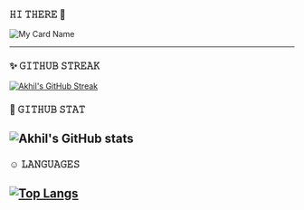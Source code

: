 ### 𝙷𝙸 𝚃𝙷𝙴𝚁𝙴 👋

![My Card Name](https://cardivo.vercel.app/api?name=ALONEPHILIC&description=𝚆𝙴𝙻𝙲𝙾𝙼𝙴%20𝚃𝙾%20𝙼𝚈%20𝙶𝙸𝚃%20|%20𝙼𝚈%20𝙽𝙰𝙼𝙴%20𝙸𝚂%20𝙰𝙺𝙷𝙸𝙻%20𝙼𝙰𝙷𝙴𝚂𝙷%20&image=https://telegra.ph/file/53895fffeaa1197d1b9dd.jpg/images?q=tbn:ANd9GcR7aMC3bf4bg4l_nhYS2Un9FXbFYcB4T83Shjk8xSUZDh_D61LFpzbpeqLW&s=10?v=4&backgroundColor=%23ecf0f1&instagram=itzme_lucifer01&github=Alone-Philic&twitter=@ItzmeLucifer&pattern=leaf&colorPattern=%23eaeaea)

---

### ✨️ 𝙶𝙸𝚃𝙷𝚄𝙱 𝚂𝚃𝚁𝙴𝙰𝙺 

[![Akhil's GitHub Streak](https://github-readme-streak-stats.herokuapp.com/?user=Alone-Philic&theme=chartreuse-dark)](https://github.com/Alone-Philic)
### 💞 𝙶𝙸𝚃𝙷𝚄𝙱 𝚂𝚃𝙰𝚃

![Akhil's GitHub stats](https://github-readme-stats.vercel.app/api?username=Alone-Philic&show_icons=true&theme=chartreuse-dark)
---

### ☺️ 𝙻𝙰𝙽𝙶𝚄𝙰𝙶𝙴𝚂

[![Top Langs](https://github-readme-stats.vercel.app/api/top-langs/?username=Alone-Philic&show_icons=true&theme=chartreuse-dark&layout=compact)](https://github.com/Alone-Philic)
---

<!--
**Alone-Philic/Alone-Philic** is a ✨ _special_ ✨ repository because its `README.md` (this file) appears on your GitHub profile.

Here are some ideas to get you started:

- 🔭 I’m currently working on ...
- 🌱 I’m currently learning ...
- 👯 I’m looking to collaborate on ...
- 🤔 I’m looking for help with ...
- 💬 Ask me about ...
- 📫 How to reach me: ...
- 😄 Pronouns: ...
- ⚡ Fun fact: ...
-->
